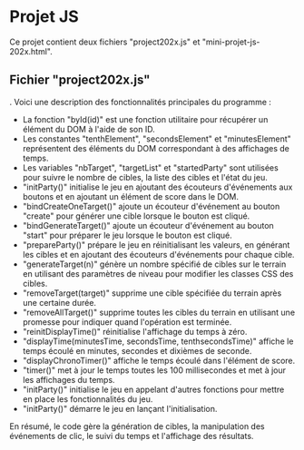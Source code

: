 # Projet JS 
Ce projet contient deux fichiers "project202x.js" et "mini-projet-js-202x.html".

## Fichier "project202x.js"
.
Voici  une description des fonctionnalités principales du programme :
- La fonction "byId(id)" est une fonction utilitaire pour récupérer un élément du DOM à l'aide de son ID.
- Les constantes "tenthElement", "secondsElement" et "minutesElement" représentent des éléments du DOM correspondant à des affichages de temps.
- Les variables "nbTarget", "targetList" et "startedParty" sont utilisées pour suivre le nombre de cibles, la liste des cibles et l'état du jeu.
- "initParty()" initialise le jeu en ajoutant des écouteurs d'événements aux boutons et en ajoutant un élément de score dans le DOM.
- "bindCreateOneTarget()" ajoute un écouteur d'événement au bouton "create" pour générer une cible lorsque le bouton est cliqué.
- "bindGenerateTarget()" ajoute un écouteur d'événement au bouton "start" pour préparer le jeu lorsque le bouton est cliqué.
- "prepareParty()" prépare le jeu en réinitialisant les valeurs, en générant les cibles et en ajoutant des écouteurs d'événements pour chaque cible.
- "generateTarget(n)" génère un nombre spécifié de cibles sur le terrain en utilisant des paramètres de niveau pour modifier les classes CSS des cibles.
- "removeTarget(target)" supprime une cible spécifiée du terrain après une certaine durée.
- "removeAllTarget()" supprime toutes les cibles du terrain en utilisant une promesse pour indiquer quand l'opération est terminée.
- "reinitDisplayTime()" réinitialise l'affichage du temps à zéro.
- "displayTime(minutesTime, secondsTime, tenthsecondsTime)" affiche le temps écoulé en minutes, secondes et dixièmes de seconde.
- "displayChronoTimer()" affiche le temps écoulé dans l'élément de score.
- "timer()" met à jour le temps toutes les 100 millisecondes et met à jour les affichages du temps.
- "initParty()" initialise le jeu en appelant d'autres fonctions pour mettre en place les fonctionnalités du jeu.
- "initParty()" démarre le jeu en lançant l'initialisation.

En résumé, le code gère la génération de cibles, la manipulation des événements de clic, le suivi du temps et l'affichage des résultats.
